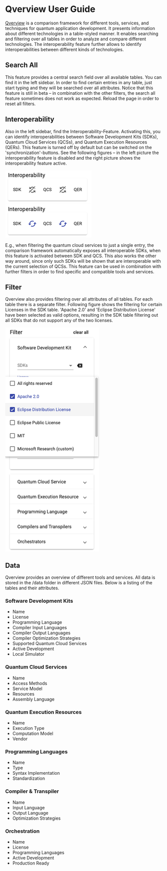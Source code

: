 # Qverview User Guide
[Qverview](https://github.com/UST-QuAntiL/Qverview) is a comparison framework for different tools, services, and techniques for quantum application development.
It presents information about different technologies in a table-styled manner.
It enables searching and filtering over all tables in order to analyze and compare different technologies.
The interoperability feature further allows to identify interoperabilities between different kinds of technologies.

## Search All
This feature provides a central search field over all available tables.
You can find it in the left sidebar.
In order to find certain entries in any table, just start typing and they will be searched over all attributes.
Notice that this feature is still in beta – in combination with the other filters, the search all feature sometimes does not work as expected.
Reload the page in order to reset all filters.

## Interoperability
Also in the left sidebar, find the Interoperability-Feature.
Activating this, you can identify interoperabilities between Software Development Kits (SDKs), Quantum Cloud Services (QCSs), and Quantum Execution Resources (QERs).
This feature is turned off by default but can be switched on the 'synchronization'-buttons.
See the following figures – in the left picture the interoperability feature is disabled and the right picture shows the interoperability feature active.

![Interoperability Off](./images/qverview/qverview-interoperability_off.png) ![Interoperability On](./images/qverview/qverview-interoperability_on.png)

E.g., when filtering the quantum cloud services to just a single entry, the comparison framework automatically exposes all interoperable SDKs, when this feature is activated between SDK and QCS.
This also works the other way around, since only such SDKs will be shown that are interoperable with the current selection of QCSs.
This feature can be used in combination with further filters in order to find specific and compatible tools and services.

## Filter
Qverview also provides filtering over all attributes of all tables.
For each table there is a separate filter.
Following figure shows the filtering for certain Licenses in the SDK table.
'Apache 2.0' and 'Eclipse Distribution License' have been selected as valid options, resulting in the SDK table filtering out all SDKs that do not support any of the two licenses.

![Filter](./images/qverview/qverview-filter.png)



## Data
Qverview provides an overview of different tools and services.
All data is stored in the /data folder in different JSON files.
Below is a listing of the tables and their attributes.


### Software Development Kits
- Name
- License
- Programming Language
- Compiler Input Languages
- Compiler Output Languages
- Compiler Optimization Strategies
- Supported Quantum Cloud Services
- Active Development
- Local Simulator


### Quantum Cloud Services
- Name
- Access Methods
- Service Model
- Resources
- Assembly Language


### Quantum Execution Resources
- Name
- Execution Type
- Computation Model
- Vendor


### Programming Languages
- Name
- Type
- Syntax Implementation
- Standardization


### Compiler & Transpiler
- Name
- Input Language
- Output Language
- Optimization Strategies


### Orchestration
- Name
- License
- Programming Languages
- Active Development
- Production Ready
